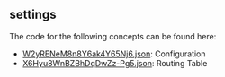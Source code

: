 ## settings

The code for the following concepts can be found here: 

- [W2yRENeM8n8Y6ak4Y65Nj6.json](W2yRENeM8n8Y6ak4Y65Nj6.json): Configuration
- [X6Hyu8WnBZBhDqDwZz\-Pg5.json](X6Hyu8WnBZBhDqDwZz-Pg5.json): Routing Table
